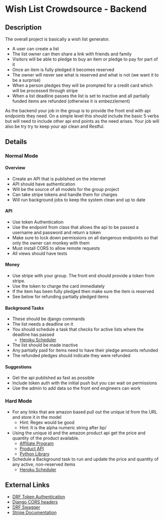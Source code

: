 # Wish List Crowdsource - Backend

## Description
The overall project is basically a wish list generator.  
* A user can create a list
* The list owner can then share a link with friends and family
* Visitors will be able to pledge to buy an item or pledge to pay for part of it
* Once an item is fully pledged it becomes reserved 
* The owner will never see what is reserved and what is not (we want it to be a surprise)
* When a person pledges they will be prompted for a credit card which will be processed through stripe
* When a list deadline passes the list is set to inactive and all partially funded items are refunded (otherwise it is embezzlement)


As the backend your job in the group is to provide the front end with api endpoints they need.  On a simple level this should include the basic 5 verbs but will need to include other api end points as the need arises.  Your job will also be try try to keep your api clean and Restful.

## Details

### Normal Mode

#### Overview
* Create an API that is published on the internet
* API should have authentication
* Will be the source of all models for the group project
* Can take stripe tokens and handle them for charges
* Will run background jobs to keep the system clean and up to date

#### API
* Use token Authentication
* Use the endpoint from class that allows the api to be passed a username and password and return a token
* Make sure to lock down permissions on all dangerous endpoints so that only the owner can monkey with them
* Must install CORS to allow remote requests
* All views should have tests

#### Money
* Use stripe with your group.  The front end should provide a token from stripe.
* Use the token to charge the card immediately
* If the item has been fully pledged then make sure the item is reserved
* See below for refunding partially pledged items

#### Background Tasks
* These should be django commands
* The list needs a deadline on it
* You should schedule a task that checks for active lists where the deadline has passed
	* [Heroku Scheduler](https://elements.heroku.com/addons/scheduler)
* The list should be made inactive
* Any partially paid for items need to have their pledge amounts refunded
* The refunded pledges should indicate they were refunded

#### Suggestions
* Get the api published as fast as possible
* Include token auth with the initial push but you can wait on permissions
* Use the admin to add data so the front end engineers can work

### Hard Mode

* For any links that are amazon based pull out the unique id from the URL and store it in the model
	* Hint: Regex would be good
	* Hint: It is the alpha numeric string after bp/
* Using the unique id and the amazon product api get the price and quantity of the product available. 
	* [Affiliate Program](https://affiliate-program.amazon.com)
	* [Product API](https://affiliate-program.amazon.com/gp/advertising/api/detail/main.html)
	* [Python Library](https://python-amazon-product-api.readthedocs.org/en/latest/index.html)
* Schedule a Background task to run and update the price and quantity of any active, non-reserved items
	* [Heroku Scheduler](https://elements.heroku.com/addons/scheduler)

## External Links
* [DRF Token Authentication](http://www.django-rest-framework.org/api-guide/authentication/#tokenauthentication)
* [Django CORS headers](https://github.com/ottoyiu/django-cors-headers/)
* [DRF Swagger](http://django-rest-swagger.readthedocs.org/en/latest/)
* [Stripe Documentation](https://stripe.com/docs)
